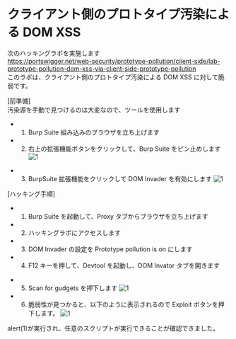 # クライアント側のプロトタイプ汚染による DOM XSS

次のハッキングラボを実施します  
https://portswigger.net/web-security/prototype-pollution/client-side/lab-prototype-pollution-dom-xss-via-client-side-prototype-pollution  
このラボは、クライアント側のプロトタイプ汚染による DOM XSS に対して脆弱です。

[前準備]  
汚染源を手動で見つけるのは大変なので、ツールを使用します

- 1. Burp Suite 組み込みのブラウザを立ち上げます
- 2. 右上の拡張機能ボタンをクリックして、Burp Suite をピン止めします
     ![1](https://github.com/pea-sys/web-security-experiments/assets/49807271/4447df55-eb96-45ab-82b9-5701e89d810d)

* 3. BurpSuite 拡張機能をクリックして DOM Invader を有効にします
     ![1](https://github.com/pea-sys/web-security-experiments/assets/49807271/f0db906a-cc4d-4ffe-8b57-566a257c90d0)

[ハッキング手順]

- 1. Burp Suite を起動して、Proxy タブからブラウザを立ち上げます
- 2. ハッキングラボにアクセスします
- 3. DOM Invader の設定を Prototype pollution is on にします
- 4. F12 キーを押して、Devtool を起動し、DOM Invator タブを開きます

* 5. Scan for gudgets を押下します
     ![1](https://github.com/pea-sys/web-security-experiments/assets/49807271/74e05d70-775e-4ecf-a1bc-422d1b1d4374)

* 6. 脆弱性が見つかると、以下のように表示されるので Exploit ボタンを押下します。
     ![1](https://github.com/pea-sys/web-security-experiments/assets/49807271/afef9148-e1db-49ad-978f-423f848c9fd4)

alert(1)が実行され、任意のスクリプトが実行できることが確認できました。
